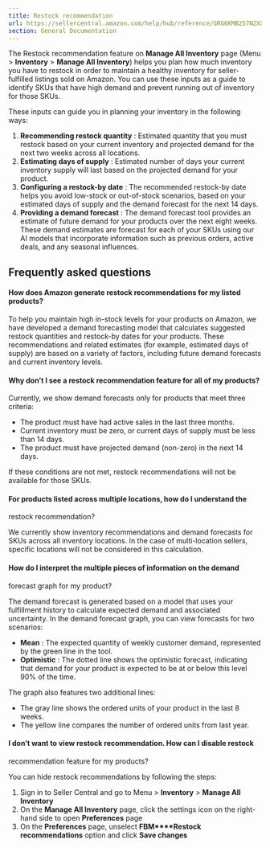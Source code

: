 ```yaml
---
title: Restock recommendation
url: https://sellercentral.amazon.com/help/hub/reference/GRG6KMB257N2XXNQ
section: General Documentation
---
```


The Restock recommendation feature on **Manage All Inventory** page (Menu >
**Inventory** > **Manage All Inventory**) helps you plan how much inventory
you have to restock in order to maintain a healthy inventory for seller-
fulfilled listings sold on Amazon. You can use these inputs as a guide to
identify SKUs that have high demand and prevent running out of inventory for
those SKUs.

These inputs can guide you in planning your inventory in the following ways:  

  1. **Recommending restock quantity** : Estimated quantity that you must restock based on your current inventory and projected demand for the next two weeks across all locations.
  2. **Estimating days of supply** : Estimated number of days your current inventory supply will last based on the projected demand for your product.
  3. **Configuring a restock-by date** : The recommended restock-by date helps you avoid low-stock or out-of-stock scenarios, based on your estimated days of supply and the demand forecast for the next 14 days.
  4. **Providing a demand forecast** : The demand forecast tool provides an estimate of future demand for your products over the next eight weeks. These demand estimates are forecast for each of your SKUs using our AI models that incorporate information such as previous orders, active deals, and any seasonal influences.

## Frequently asked questions

#### How does Amazon generate restock recommendations for my listed products?

To help you maintain high in-stock levels for your products on Amazon, we have
developed a demand forecasting model that calculates suggested restock
quantities and restock-by dates for your products. These recommendations and
related estimates (for example, estimated days of supply) are based on a
variety of factors, including future demand forecasts and current inventory
levels.

#### Why don’t I see a restock recommendation feature for all of my products?

Currently, we show demand forecasts only for products that meet three
criteria:

  * The product must have had active sales in the last three months.
  * Current inventory must be zero, or current days of supply must be less than 14 days.
  * The product must have projected demand (non-zero) in the next 14 days.

If these conditions are not met, restock recommendations will not be available
for those SKUs.

#### For products listed across multiple locations, how do I understand the
restock recommendation?

We currently show inventory recommendations and demand forecasts for SKUs
across all inventory locations. In the case of multi-location sellers,
specific locations will not be considered in this calculation.

#### How do I interpret the multiple pieces of information on the demand
forecast graph for my product?

The demand forecast is generated based on a model that uses your fulfillment
history to calculate expected demand and associated uncertainty. In the demand
forecast graph, you can view forecasts for two scenarios:

  * **Mean** : The expected quantity of weekly customer demand, represented by the green line in the tool.
  * **Optimistic** : The dotted line shows the optimistic forecast, indicating that demand for your product is expected to be at or below this level 90% of the time.

The graph also features two additional lines:

  * The gray line shows the ordered units of your product in the last 8 weeks.
  * The yellow line compares the number of ordered units from last year.

#### I don’t want to view restock recommendation. How can I disable restock
recommendation feature for my products?

You can hide restock recommendations by following the steps:  

  1. Sign in to Seller Central and go to Menu > **Inventory** > **Manage All Inventory**
  2. On the **Manage All Inventory** page, click the settings icon on the right-hand side to open **Preferences** page
  3. On the **Preferences** page, unselect **FBM****Restock recommendations** option and click **Save changes**

